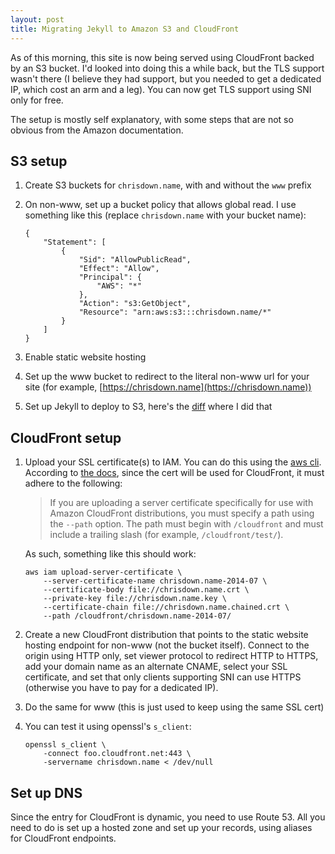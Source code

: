 ```yaml
---
layout: post
title: Migrating Jekyll to Amazon S3 and CloudFront
---
```


As of this morning, this site is now being served using CloudFront backed by an
S3 bucket. I'd looked into doing this a while back, but the TLS support wasn't
there (I believe they had support, but you needed to get a dedicated IP, which
cost an arm and a leg). You can now get TLS support using SNI only for free.

The setup is mostly self explanatory, with some steps that are not so obvious
from the Amazon documentation.

## S3 setup

1. Create S3 buckets for `chrisdown.name`, with and without the `www` prefix
2. On non-www, set up a bucket policy that allows global read. I use something
   like this (replace `chrisdown.name` with your bucket name):

   <!-- -->

       {
           "Statement": [
               {
                   "Sid": "AllowPublicRead",
                   "Effect": "Allow",
                   "Principal": {
                       "AWS": "*"
                   },
                   "Action": "s3:GetObject",
                   "Resource": "arn:aws:s3:::chrisdown.name/*"
               }
           ]
       }

3. Enable static website hosting
4. Set up the www bucket to redirect to the literal non-www url for your site
   (for example, [https://chrisdown.name](https://chrisdown.name))
5. Set up Jekyll to deploy to S3, here's the [diff][] where I did that

[diff]: https://github.com/cdown/chrisdown.name/commit/aac8e5f0ba01bbf92f5b58ea

## CloudFront setup

1. Upload your SSL certificate(s) to IAM. You can do this using the [aws
   cli][]. According to [the docs][], since the cert will be used for
   CloudFront, it must adhere to the following:

   > If you are uploading a server certificate specifically for use with Amazon
   > CloudFront distributions, you must specify a path using the `--path`
   > option.  The path must begin with `/cloudfront` and must include a
   > trailing slash (for example, `/cloudfront/test/`).

   As such, something like this should work:

       aws iam upload-server-certificate \
           --server-certificate-name chrisdown.name-2014-07 \
           --certificate-body file://chrisdown.name.crt \
           --private-key file://chrisdown.name.key \
           --certificate-chain file://chrisdown.name.chained.crt \
           --path /cloudfront/chrisdown.name-2014-07/

2. Create a new CloudFront distribution that points to the static website
   hosting endpoint for non-www (not the bucket itself). Connect to the origin
   using HTTP only, set viewer protocol to redirect HTTP to HTTPS, add your
   domain name as an alternate CNAME, select your SSL certificate, and set that
   only clients supporting SNI can use HTTPS (otherwise you have to pay for a
   dedicated IP).
3. Do the same for www (this is just used to keep using the same SSL cert)
4. You can test it using openssl's `s_client`:

       openssl s_client \
           -connect foo.cloudfront.net:443 \
           -servername chrisdown.name < /dev/null

[aws cli]: http://aws.amazon.com/cli/
[the docs]: http://docs.aws.amazon.com/IAM/latest/UserGuide/InstallCert.html

## Set up DNS

Since the entry for CloudFront is dynamic, you need to use Route 53. All you
need to do is set up a hosted zone and set up your records, using aliases for
CloudFront endpoints.
